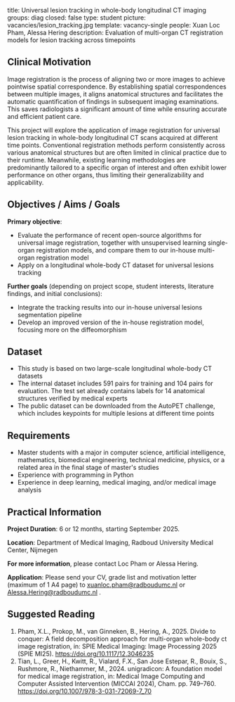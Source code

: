 title: Universal lesion tracking in whole-body longitudinal CT imaging
groups: diag
closed: false
type: student
picture: vacancies/lesion_tracking.jpg
template: vacancy-single
people: Xuan Loc Pham, Alessa Hering
description: Evaluation of multi-organ CT registration models for lesion tracking across timepoints

## Clinical Motivation
Image registration is the process of aligning two or more images to achieve pointwise spatial correspondence. By establishing spatial correspondences between multiple images, it aligns anatomical structures and facilitates the automatic quantification of findings in subsequent imaging examinations. This saves radiologists a significant amount of time while ensuring accurate and efficient patient care. 

This project will explore the application of image registration for universal lesion tracking in whole-body longitudinal CT scans acquired at different time points. Conventional registration methods perform consistently across various anatomical structures but are often limited in clinical practice due to their runtime. Meanwhile, existing learning methodologies are predominantly tailored to a specific organ of interest and often exhibit lower performance on other organs, thus limiting their generalizability and applicability.

## Objectives / Aims / Goals
**Primary objective**:

- Evaluate the performance of recent open-source algorithms for universal image registration, together with unsupervised learning single-organ registration models, and compare them to our in-house multi-organ registration model
- Apply on a longitudinal whole-body CT dataset for universal lesions tracking

**Further goals** (depending on project scope, student interests, literature findings, and initial conclusions):

- Integrate the tracking results into our in-house universal lesions segmentation pipeline
- Develop an improved version of the in-house registration model, focusing more on the diffeomorphism 

## Dataset
- This study is based on two large-scale longitudinal whole-body CT datasets
- The internal dataset includes 591 pairs for training and 104 pairs for evaluation. The test set already contains labels for 14 anatomical structures verified by medical experts 
- The public dataset can be downloaded from the AutoPET challenge, which includes keypoints for multiple lesions at different time points 

## Requirements
- Master students with a major in computer science, artificial intelligence, mathematics, biomedical engineering, technical medicine, physics, or a related area in the final stage of master's studies
- Experience with programming in Python
- Experience in deep learning, medical imaging, and/or medical image analysis

## Practical Information
**Project Duration**: 6 or 12 months, starting September 2025.

**Location**: Department of Medical Imaging, Radboud University Medical Center, Nijmegen

**For more information**, please contact Loc Pham or Alessa Hering.

**Application**: Please send your CV, grade list and motivation letter (maximum of 1 A4 page) to xuanloc.pham@radboudumc.nl or Alessa.Hering@radboudumc.nl .

## Suggested Reading

1.	Pham, X.L., Prokop, M., van Ginneken, B., Hering, A., 2025. Divide to conquer: A field decomposition approach for multi-organ whole-body ct image registration, in: SPIE Medical Imaging: Image Processing 2025 (SPIE MI25). https://doi.org/10.1117/12.3046235
2.	Tian, L., Greer, H., Kwitt, R., Vialard, F.X., San Jose Estepar, R., Bouix, S., Rushmore, R., Niethammer, M., 2024. unigradicon: A foundation model for medical image registration, in: Medical Image Computing and Computer Assisted Intervention (MICCAI 2024), Cham. pp. 749–760. https://doi.org/10.1007/978-3-031-72069-7_70